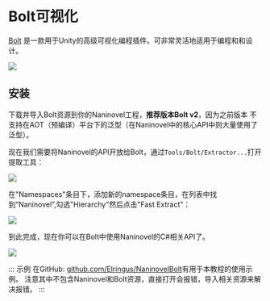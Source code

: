 ﻿ # Bolt可视化

[Bolt](https://assetstore.unity.com/packages/tools/visual-scripting/bolt-87491) 是一款用于Unity的高级可视化编程插件。可非常灵活地适用于编程和和设计。


![](https://i.gyazo.com/ab7c9d92b32810b030aba24b4bd95405.jpg)

## 安装

下载并导入Bolt资源到你的Naninovel工程，**推荐版本Bolt v2**，因为之前版本
不支持在AOT（预编译）平台下的泛型（在Naninovel中的核心API中则大量使用了泛型）。

现在我们需要将Naninovel的API开放给Bolt，通过`Tools/Bolt/Extractor...`打开提取工具：


![](https://i.gyazo.com/bcd6cf253b77b20f12b7557f41d2a0ae.png)

在"Namespaces"条目下，添加新的namespace条目，在列表中找到“Naninovel”,勾选"Hierarchy"然后点击"Fast Extract"：


![](https://i.gyazo.com/0a0460e46aa57fde767b037d6d3af70e.png)

到此完成，现在你可以在Bolt中使用Naninovel的C#相关API了。

![](https://i.gyazo.com/080106d574ea894f62ea79b7dd904ab2.png)


::: 示例
在GitHub: [github.com/Elringus/NaninovelBolt](https://github.com/Elringus/NaninovelBolt)有用于本教程的使用示例。 注意其中不包含Naninovel和Bolt资源，直接打开会报错，导入相关资源来解决报错。
:::